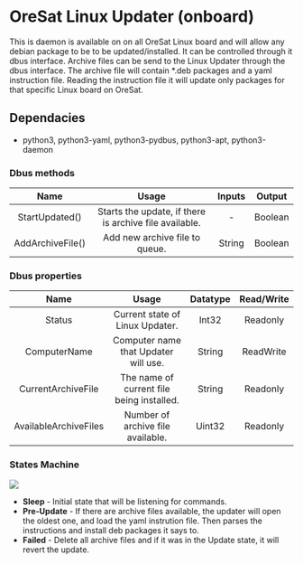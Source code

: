 # OreSat Linux Updater (onboard)
This is daemon is available on on all OreSat Linux board and will allow any debian package to be to be updated/installed. It can be controlled through it dbus interface. Archive files can be send to the Linux Updater through the dbus interface. The archive file will contain *.deb packages and a yaml instruction file. Reading the instruction file it will update only packages for that specific Linux board on OreSat.

## Dependacies
- python3, python3-yaml, python3-pydbus, python3-apt, python3-daemon

### Dbus methods
| Name              | Usage                                                     | Inputs    | Output    |
| :---------------: | :-------------------------------------------------------: | :-------: | :-------: | 
| StartUpdated()    | Starts the update, if there is archive file available.    | -         | Boolean   |
| AddArchiveFile()  | Add new archive file to queue.                            | String    | Boolean   |

### Dbus properties
| Name                  | Usage                                             | Datatype  | Read/Write    |
| :-------------------: | :-----------------------------------------------: | :-------: | :-----------: |
| Status                | Current state of Linux Updater.                   | Int32     | Readonly      |
| ComputerName          | Computer name that Updater will use.              | String    | ReadWrite     |
| CurrentArchiveFile    | The name of current file being installed.         | String    | Readonly      |
| AvailableArchiveFiles | Number of archive file available.                 | Uint32    | Readonly      |

### States Machine
![](https://github.com/oresat/oresat-linux/blob/master/updater_onboard/UpdaterStateMachine.jpg)
- **Sleep** - Initial state that will be listening for commands.
- **Pre-Update** - If there are archive files available, the updater will open the oldest one, and load the yaml instrution file. Then parses the instructions and install deb packages it says to.
- **Failed** - Delete all archive files and if it was in the Update state, it will revert the update.


